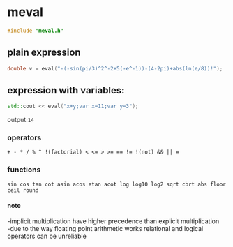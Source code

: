 # meval
```c++
#include "meval.h"
```
## plain expression
```c++
double v = eval("-(-sin(pi/3)^2^-2+5(-e^-1))-(4-2pi)+abs(ln(e/8))!");
```

## expression with variables:
```c++
std::cout << eval("x+y;var x=11;var y=3");
```
output:```14```

### operators
```+ - * / % ^ !(factorial) < <= > >= == != !(not) && || =```
### functions
```sin cos tan cot asin acos atan acot log log10 log2 sqrt cbrt abs floor ceil round```

#### note
-implicit multiplication have higher precedence than explicit multiplication  
-due to the way floating point arithmetic works relational and logical operators can be unreliable
